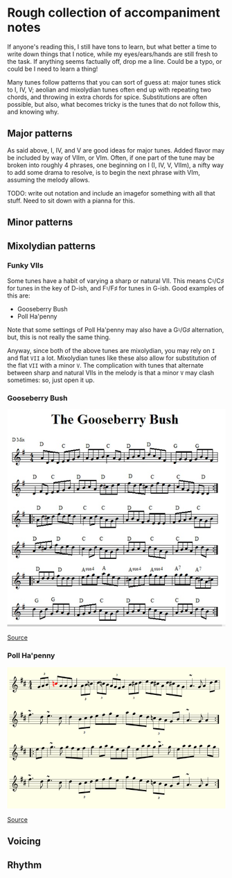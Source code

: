 # Rough collection of accompaniment notes

If anyone's reading this, I still have tons to learn, but what better a time to
write down things that I notice, while my eyes/ears/hands are still fresh to
the task. If anything seems factually off, drop me a line. Could be a typo, or
could be I need to learn a thing!

Many tunes follow patterns that you can sort of guess at: major tunes stick to
I, IV, V; aeolian and mixolydian tunes often end up with repeating two chords,
and throwing in extra chords for spice. Substitutions are often possible, but
also, what becomes tricky is the tunes that do not follow this, and knowing
why.

## Major patterns

As said above, I, IV, and V are good ideas for major tunes. Added flavor may be
included by way of VIIm, or VIm. Often, if one part of the tune may be broken
into roughly 4 phrases, one beginning on I (I, IV, V, VIIm), a nifty way to add
some drama to resolve, is to begin the next phrase with VIm, assuming the
melody allows.

TODO: write out notation and include an imagefor something with all that stuff.
Need to sit down with a pianna for this.


## Minor patterns

## Mixolydian patterns

### Funky VIIs

Some tunes have a habit of varying a sharp or natural VII. This means C♮/C♯ for
tunes in the key of D-ish, and F♮/F♯ for tunes in G-ish. Good examples of this
are: 

 * Gooseberry Bush
 * Poll Ha'penny 

Note that some settings of Poll Ha'penny may also have a G♮/G♯ alternation,
but, this is not really the same thing.

Anyway, since both of the above tunes are mixolydian, you may rely on `I` and flat
`VII` a lot. Mixolydian tunes like these also allow for substitution of the
flat `VII` with a minor `V`. The complication with tunes that alternate between
sharp and natural VIIs in the melody is that a minor `V` may clash sometimes:
so, just open it up.

### Gooseberry Bush

![](img/gooseberrybush_vashon_celtic.jpg)

[Source](http://home.comcast.net/~saustin98/lark/vcpsm.htm?gooseberrybush.jpg)

### Poll Ha'penny

![](img/poll_ha_penny_thesession.png)

[Source](http://thesession.org/tunes/841)



## Voicing

## Rhythm


